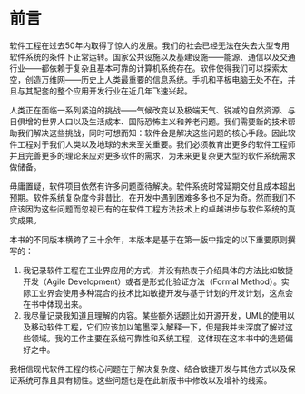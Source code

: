 # 前言

软件工程在过去50年内取得了惊人的发展。我们的社会已经无法在失去大型专用软件系统的条件下正常运转。国家公共设施以及基建设施——能源、通信以及交通行业——都依赖于复杂且基本可靠的计算机系统存在。软件使得我们可以探索太空，创造万维网——历史上人类最重要的信息系统。手机和平板电脑无处不在，并且与其配套的整个应用开发行业在近几年飞速兴起。

人类正在面临一系列紧迫的挑战——气候改变以及极端天气、锐减的自然资源、与日俱增的世界人口以及生活成本、国际恐怖主义和养老问题。我们需要新的技术帮助我们解决这些挑战，同时可想而知：软件会是解决这些问题的核心手段。因此软件工程对于我们人类以及地球的未来至关重要。我们必须教育出更多的软件工程师并且完善更多的理论来应对更多软件的需求，为未来更复杂更大型的软件系统需求做储备。

毋庸置疑，软件项目依然有许多问题亟待解决。软件系统时常延期交付且成本超出预期。软件系统复杂度今非昔比，在开发中遇到困难多多也不足为奇。然而我们不应该因为这些问题而忽视已有的在软件工程方法技术上的卓越进步与软件系统的真实成果。

本书的不同版本横跨了三十余年，本版本是基于在第一版中指定的以下重要原则撰写的：

1. 我记录软件工程在工业界应用的方式，并没有热衷于介绍具体的方法比如敏捷开发（Agile Development）或者是形式化验证方法（Formal Method）。实际工业界会使用多种混合的技术比如敏捷开发与基于计划的开发计划，这点会在书中体现出来。
2. 我尽量记录我知道且理解的内容。某些额外话题比如开源开发，UML的使用以及移动软件工程，它们应该加以笔墨深入解释一下，但是我并未深度了解过这些领域。我的工作主要在系统可靠性和系统工程，这体现在这本书中的选题偏好之中。

我相信现代软件工程的核心问题在于解决复杂度、结合敏捷开发与其他方式以及保证系统可靠且具有韧性。这些问题也是在此新版书中修改以及增补的线索。

